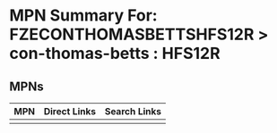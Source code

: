



# MPN Summary For: FZECONTHOMASBETTSHFS12R > con-thomas-betts : HFS12R

## MPNs
  

|MPN|Direct Links|Search Links|
| :--- | :--- | :--- |
||||

